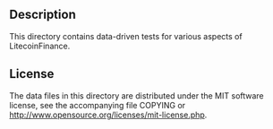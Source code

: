 Description
------------

This directory contains data-driven tests for various aspects of LitecoinFinance.

License
--------

The data files in this directory are distributed under the MIT software
license, see the accompanying file COPYING or
http://www.opensource.org/licenses/mit-license.php.

